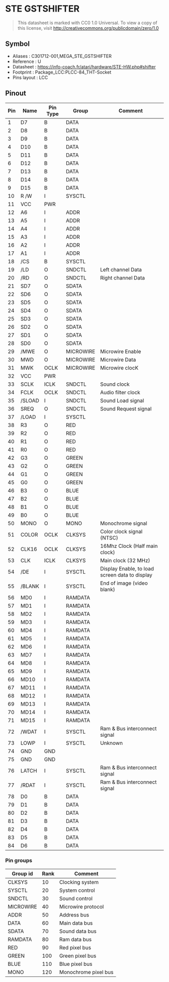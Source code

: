# STE GSTSHIFTER

> This datasheet is marked with CC0 1.0
> Universal. To view a copy of this license, visit
> http://creativecommons.org/publicdomain/zero/1.0

## Symbol

* Aliases : C301712-001,MEGA_STE_GSTSHIFTER
* Reference : U
* Datasheet : https://info-coach.fr/atari/hardware/STE-HW.php#shifter
* Footprint : Package_LCC:PLCC-84_THT-Socket
* Pins layout : LCC


## Pinout

|Pin|Name|Pin Type|Group|Comment|
|---|---|---|---|---|
|1|D7|B|DATA||
|2|D8|B|DATA||
|3|D9|B|DATA||
|4|D10|B|DATA||
|5|D11|B|DATA||
|6|D12|B|DATA||
|7|D13|B|DATA||
|8|D14|B|DATA||
|9|D15|B|DATA||
|10|R /W|I|SYSCTL||
|11|VCC|PWR|||
|12|A6|I|ADDR||
|13|A5|I|ADDR||
|14|A4|I|ADDR||
|15|A3|I|ADDR||
|16|A2|I|ADDR||
|17|A1|I|ADDR||
|18|/CS|B|SYSCTL||
|19|/LD|O|SNDCTL|Left channel Data|
|20|/RD|O|SNDCTL|Right channel Data|
|21|SD7|O|SDATA||
|22|SD6|O|SDATA||
|23|SD5|O|SDATA||
|24|SD4|O|SDATA||
|25|SD3|O|SDATA||
|26|SD2|O|SDATA||
|27|SD1|O|SDATA||
|28|SD0|O|SDATA||
|29|/MWE|O|MICROWIRE|Microwire Enable|
|30|MWD|O|MICROWIRE|Microwire Data|
|31|MWK|OCLK|MICROWIRE|Microwire clocK|
|32|VCC|PWR|||
|33|SCLK|ICLK|SNDCTL|Sound clock|
|34|FCLK|OCLK|SNDCTL|Audio filter clock|
|35|/SLOAD|I|SNDCTL|Sound Load signal|
|36|SREQ|O|SNDCTL|Sound Request signal|
|37|/LOAD|I|SYSCTL||
|38|R3|O|RED||
|39|R2|O|RED||
|40|R1|O|RED||
|41|R0|O|RED||
|42|G3|O|GREEN||
|43|G2|O|GREEN||
|44|G1|O|GREEN||
|45|G0|O|GREEN||
|46|B3|O|BLUE||
|47|B2|O|BLUE||
|48|B1|O|BLUE||
|49|B0|O|BLUE||
|50|MONO|O|MONO|Monochrome signal|
|51|COLOR|OCLK|CLKSYS|Color clock signal (NTSC)|
|52|CLK16|OCLK|CLKSYS|16Mhz Clock (Half main clock)|
|53|CLK|ICLK|CLKSYS|Main clock (32 MHz)|
|54|/DE|I|SYSCTL|Display Enable, to load screen data to display|
|55|/BLANK|I|SYSCTL|End of image (video blank)|
|56|MD0|I|RAMDATA||
|57|MD1|I|RAMDATA||
|58|MD2|I|RAMDATA||
|59|MD3|I|RAMDATA||
|60|MD4|I|RAMDATA||
|61|MD5|I|RAMDATA||
|62|MD6|I|RAMDATA||
|63|MD7|I|RAMDATA||
|64|MD8|I|RAMDATA||
|65|MD9|I|RAMDATA||
|66|MD10|I|RAMDATA||
|67|MD11|I|RAMDATA||
|68|MD12|I|RAMDATA||
|69|MD13|I|RAMDATA||
|70|MD14|I|RAMDATA||
|71|MD15|I|RAMDATA||
|72|/WDAT|I|SYSCTL|Ram & Bus interconnect signal|
|73|LOWP|I|SYSCTL|Unknown|
|74|GND|GND|||
|75|GND|GND|||
|76|LATCH|I|SYSCTL|Ram & Bus interconnect signal|
|77|/RDAT|I|SYSCTL|Ram & Bus interconnect signal|
|78|D0|B|DATA||
|79|D1|B|DATA||
|80|D2|B|DATA||
|81|D3|B|DATA||
|82|D4|B|DATA||
|83|D5|B|DATA||
|84|D6|B|DATA||



### Pin groups

|Group id|Rank|Comment|
|---|---|---|
|CLKSYS|10|Clocking system|
|SYSCTL|20|System control|
|SNDCTL|30|Sound control|
|MICROWIRE|40|Microwire protocol|
|ADDR|50|Address bus|
|DATA|60|Main data bus|
|SDATA|70|Sound data bus|
|RAMDATA|80|Ram data bus|
|RED|90|Red pixel bus|
|GREEN|100|Green pixel bus|
|BLUE|110|Blue pixel bus|
|MONO|120|Monochrome pixel bus|
